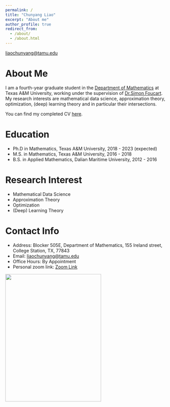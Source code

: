 ```yaml
---
permalink: /
title: "Chunyang Liao"
excerpt: "About me"
author_profile: true
redirect_from: 
  - /about/
  - /about.html
---
```


liaochunyang@tamu.edu

About Me
=====
I am a fourth-year graduate student in the <a href="https://www.math.tamu.edu" target="_blank">Department of Mathematics</a> at Texas A&M University, working under the supervision of <a href="https://www.math.tamu.edu/~foucart/" target="_blank">Dr.Simon Foucart</a>. My research interests are mathematical data science, approximation theory, optimization, (deep) learning theory and in particular their intersections. 

You can find my completed CV <a href="https://github.com/liaochunyang/liaochunyang.github.io/blob/gh-pages/cv.pdf" target="_blank">here</a>. 

Education
=====
* Ph.D in Mathematics, Texas A&M University, 2018 - 2023 (expected)
* M.S. in Mathematics, Texas A&M University, 2016 - 2018
* B.S. in Applied Mathematics, Dalian Maritime University, 2012 - 2016

Research Interest
=====
* Mathematical Data Science
* Approximation Theory
* Optimization
* (Deep) Learning Theory

Contact Info
=====
* Address: Blocker 505E, Department of Mathematics, 155 Ireland street, College Station, TX, 77843
* Email: liaochunyang@tamu.edu
* Office Hours:  By Appointment
* Personal zoom link: [Zoom Link](https://tamu.zoom.us/j/5522902045?pwd=Mi8vdEE0WGt0SGRLZ1dZZC9kU3dnQT09)

<a href="https://clustrmaps.com/site/1bl7w"  title="Visit tracker"><img src="//www.clustrmaps.com/map_v2.png?d=LF-_ZjqyLdfXkTmKU8n0n42IzSBzQ9NI3NDoxftxntM&cl=ffffff" width="300" height="400" /></a>
